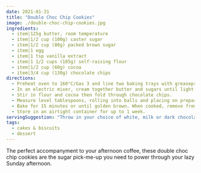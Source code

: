 ```yaml
---
date: 2021-01-31
title: "Double Choc Chip Cookies"
image: ./double-choc-chip-cookies.jpg
ingredients:
  - item|125g butter, room temperature
  - item|1/2 cup (100g) caster sugar
  - item|1/2 cup (80g) packed brown sugar
  - item|1 egg
  - item|1 tsp vanilla extract
  - item|1 1/2 cups (185g) self-raising flour
  - item|1/2 cup (60g) cocoa
  - item|3/4 cup (130g) chocolate chips
directions:
  - Preheat oven to 160°C/Gas 3 and line two baking trays with greaseproof paper.
  - In an electric mixer, cream together butter and sugars until light and fluffy. Add egg and vanilla and whisk until combined.
  - Stir in flour and cocoa then fold through chocolate chips.
  - Measure level tablespoons, rolling into balls and placing on prepared trays approximately 3cm apart. Press down slightly on each ball.
  - Bake for 15 minutes or until golden brown. When cooked, remove from the oven and transfer to a wire rack to cool.
  - Store in an airtight container for up to 1 week.
servingSuggestion: "Throw in your choice of white, milk or dark chocolate chips. Or add all three—why not!"
tags:
  - cakes & biscuits
  - dessert
---
```


The perfect accompanyment to your afternoon coffee, these double choc chip cookies are the sugar pick-me-up you need to power through your lazy Sunday afternoon.

[//]: # "Source: The Baker's Kitchen, p. 81"
[//]: # "Makes 12 serves, prep 20 min, cook 15 min"
